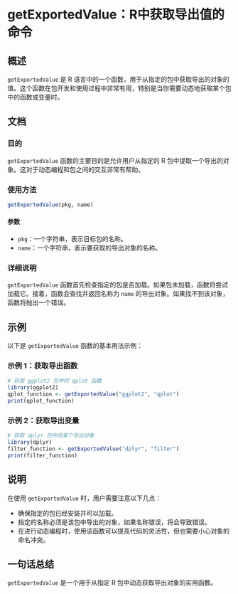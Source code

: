 <!--
Meta Description: # getExportedValue：R中获取导出值的命令 ## 概述 `getExportedValue` 是 R 语言中的一个函数，用于从指定的包中获取导出的对象的值。这个函数在包开发和使用过程中非常有用，特别是当你需要动态地获取某个包中的函数或变量时。 ## 文档 ### 目的 `getExp...
Meta Keywords: getexportedvalue, name, ggplot2, dplyr, pkg
-->

# getExportedValue：R中获取导出值的命令

## 概述
`getExportedValue` 是 R 语言中的一个函数，用于从指定的包中获取导出的对象的值。这个函数在包开发和使用过程中非常有用，特别是当你需要动态地获取某个包中的函数或变量时。

## 文档
### 目的
`getExportedValue` 函数的主要目的是允许用户从指定的 R 包中提取一个导出的对象。这对于动态编程和包之间的交互非常有帮助。

### 使用方法
```R
getExportedValue(pkg, name)
```

#### 参数
- `pkg`：一个字符串，表示目标包的名称。
- `name`：一个字符串，表示要获取的导出对象的名称。

### 详细说明
`getExportedValue` 函数首先检查指定的包是否加载。如果包未加载，函数将尝试加载它。接着，函数会查找并返回名称为 `name` 的导出对象。如果找不到该对象，函数将抛出一个错误。

## 示例
以下是 `getExportedValue` 函数的基本用法示例：

### 示例 1：获取导出函数
```R
# 获取 ggplot2 包中的 qplot 函数
library(ggplot2)
qplot_function <- getExportedValue("ggplot2", "qplot")
print(qplot_function)
```

### 示例 2：获取导出变量
```R
# 获取 dplyr 包中的某个导出对象
library(dplyr)
filter_function <- getExportedValue("dplyr", "filter")
print(filter_function)
```

## 说明
在使用 `getExportedValue` 时，用户需要注意以下几点：
- 确保指定的包已经安装并可以加载。
- 指定的名称必须是该包中导出的对象，如果名称错误，将会导致错误。
- 在进行动态编程时，使用该函数可以提高代码的灵活性，但也需要小心对象的命名冲突。

## 一句话总结
`getExportedValue` 是一个用于从指定 R 包中动态获取导出对象的实用函数。